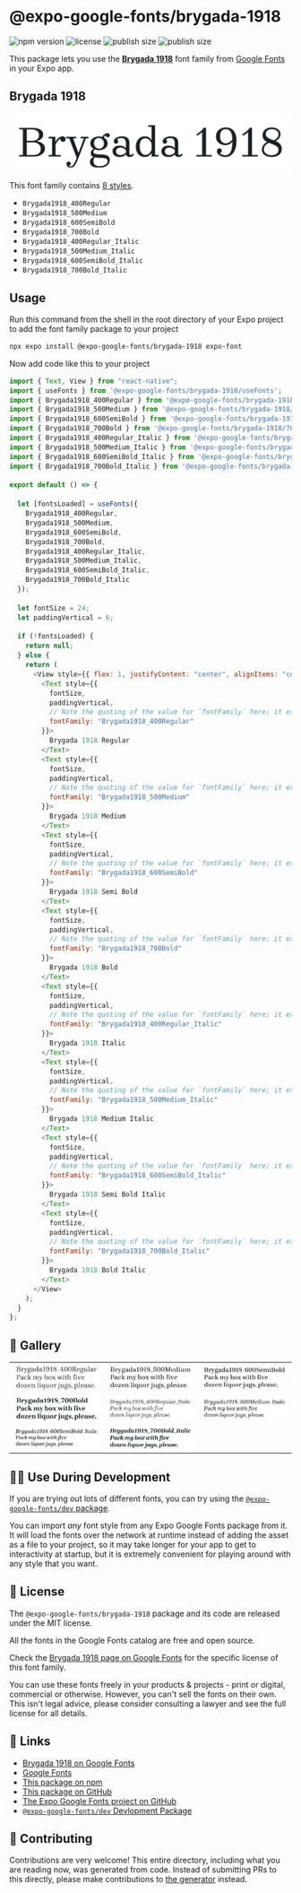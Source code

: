 # @expo-google-fonts/brygada-1918

![npm version](https://flat.badgen.net/npm/v/@expo-google-fonts/brygada-1918)
![license](https://flat.badgen.net/github/license/expo/google-fonts)
![publish size](https://flat.badgen.net/packagephobia/install/@expo-google-fonts/brygada-1918)
![publish size](https://flat.badgen.net/packagephobia/publish/@expo-google-fonts/brygada-1918)

This package lets you use the [**Brygada 1918**](https://fonts.google.com/specimen/Brygada+1918) font family from [Google Fonts](https://fonts.google.com/) in your Expo app.

## Brygada 1918

![Brygada 1918](./font-family.png)

This font family contains [8 styles](#-gallery).

- `Brygada1918_400Regular`
- `Brygada1918_500Medium`
- `Brygada1918_600SemiBold`
- `Brygada1918_700Bold`
- `Brygada1918_400Regular_Italic`
- `Brygada1918_500Medium_Italic`
- `Brygada1918_600SemiBold_Italic`
- `Brygada1918_700Bold_Italic`

## Usage

Run this command from the shell in the root directory of your Expo project to add the font family package to your project

```sh
npx expo install @expo-google-fonts/brygada-1918 expo-font
```

Now add code like this to your project

```js
import { Text, View } from "react-native";
import { useFonts } from '@expo-google-fonts/brygada-1918/useFonts';
import { Brygada1918_400Regular } from '@expo-google-fonts/brygada-1918/400Regular';
import { Brygada1918_500Medium } from '@expo-google-fonts/brygada-1918/500Medium';
import { Brygada1918_600SemiBold } from '@expo-google-fonts/brygada-1918/600SemiBold';
import { Brygada1918_700Bold } from '@expo-google-fonts/brygada-1918/700Bold';
import { Brygada1918_400Regular_Italic } from '@expo-google-fonts/brygada-1918/400Regular_Italic';
import { Brygada1918_500Medium_Italic } from '@expo-google-fonts/brygada-1918/500Medium_Italic';
import { Brygada1918_600SemiBold_Italic } from '@expo-google-fonts/brygada-1918/600SemiBold_Italic';
import { Brygada1918_700Bold_Italic } from '@expo-google-fonts/brygada-1918/700Bold_Italic';

export default () => {

  let [fontsLoaded] = useFonts({
    Brygada1918_400Regular, 
    Brygada1918_500Medium, 
    Brygada1918_600SemiBold, 
    Brygada1918_700Bold, 
    Brygada1918_400Regular_Italic, 
    Brygada1918_500Medium_Italic, 
    Brygada1918_600SemiBold_Italic, 
    Brygada1918_700Bold_Italic
  });

  let fontSize = 24;
  let paddingVertical = 6;

  if (!fontsLoaded) {
    return null;
  } else {
    return (
      <View style={{ flex: 1, justifyContent: "center", alignItems: "center" }}>
        <Text style={{
          fontSize,
          paddingVertical,
          // Note the quoting of the value for `fontFamily` here; it expects a string!
          fontFamily: "Brygada1918_400Regular"
        }}>
          Brygada 1918 Regular
        </Text>
        <Text style={{
          fontSize,
          paddingVertical,
          // Note the quoting of the value for `fontFamily` here; it expects a string!
          fontFamily: "Brygada1918_500Medium"
        }}>
          Brygada 1918 Medium
        </Text>
        <Text style={{
          fontSize,
          paddingVertical,
          // Note the quoting of the value for `fontFamily` here; it expects a string!
          fontFamily: "Brygada1918_600SemiBold"
        }}>
          Brygada 1918 Semi Bold
        </Text>
        <Text style={{
          fontSize,
          paddingVertical,
          // Note the quoting of the value for `fontFamily` here; it expects a string!
          fontFamily: "Brygada1918_700Bold"
        }}>
          Brygada 1918 Bold
        </Text>
        <Text style={{
          fontSize,
          paddingVertical,
          // Note the quoting of the value for `fontFamily` here; it expects a string!
          fontFamily: "Brygada1918_400Regular_Italic"
        }}>
          Brygada 1918 Italic
        </Text>
        <Text style={{
          fontSize,
          paddingVertical,
          // Note the quoting of the value for `fontFamily` here; it expects a string!
          fontFamily: "Brygada1918_500Medium_Italic"
        }}>
          Brygada 1918 Medium Italic
        </Text>
        <Text style={{
          fontSize,
          paddingVertical,
          // Note the quoting of the value for `fontFamily` here; it expects a string!
          fontFamily: "Brygada1918_600SemiBold_Italic"
        }}>
          Brygada 1918 Semi Bold Italic
        </Text>
        <Text style={{
          fontSize,
          paddingVertical,
          // Note the quoting of the value for `fontFamily` here; it expects a string!
          fontFamily: "Brygada1918_700Bold_Italic"
        }}>
          Brygada 1918 Bold Italic
        </Text>
      </View>
    );
  }
};
```

## 🔡 Gallery


||||
|-|-|-|
|![Brygada1918_400Regular](./400Regular/Brygada1918_400Regular.ttf.png)|![Brygada1918_500Medium](./500Medium/Brygada1918_500Medium.ttf.png)|![Brygada1918_600SemiBold](./600SemiBold/Brygada1918_600SemiBold.ttf.png)||
|![Brygada1918_700Bold](./700Bold/Brygada1918_700Bold.ttf.png)|![Brygada1918_400Regular_Italic](./400Regular_Italic/Brygada1918_400Regular_Italic.ttf.png)|![Brygada1918_500Medium_Italic](./500Medium_Italic/Brygada1918_500Medium_Italic.ttf.png)||
|![Brygada1918_600SemiBold_Italic](./600SemiBold_Italic/Brygada1918_600SemiBold_Italic.ttf.png)|![Brygada1918_700Bold_Italic](./700Bold_Italic/Brygada1918_700Bold_Italic.ttf.png)|||


## 👩‍💻 Use During Development

If you are trying out lots of different fonts, you can try using the [`@expo-google-fonts/dev` package](https://github.com/expo/google-fonts/tree/master/font-packages/dev#readme).

You can import _any_ font style from any Expo Google Fonts package from it. It will load the fonts over the network at runtime instead of adding the asset as a file to your project, so it may take longer for your app to get to interactivity at startup, but it is extremely convenient for playing around with any style that you want.


## 📖 License

The `@expo-google-fonts/brygada-1918` package and its code are released under the MIT license.

All the fonts in the Google Fonts catalog are free and open source.

Check the [Brygada 1918 page on Google Fonts](https://fonts.google.com/specimen/Brygada+1918) for the specific license of this font family.

You can use these fonts freely in your products & projects - print or digital, commercial or otherwise. However, you can't sell the fonts on their own. This isn't legal advice, please consider consulting a lawyer and see the full license for all details.

## 🔗 Links

- [Brygada 1918 on Google Fonts](https://fonts.google.com/specimen/Brygada+1918)
- [Google Fonts](https://fonts.google.com/)
- [This package on npm](https://www.npmjs.com/package/@expo-google-fonts/brygada-1918)
- [This package on GitHub](https://github.com/expo/google-fonts/tree/master/font-packages/brygada-1918)
- [The Expo Google Fonts project on GitHub](https://github.com/expo/google-fonts)
- [`@expo-google-fonts/dev` Devlopment Package](https://github.com/expo/google-fonts/tree/master/font-packages/dev)

## 🤝 Contributing

Contributions are very welcome! This entire directory, including what you are reading now, was generated from code. Instead of submitting PRs to this directly, please make contributions to [the generator](https://github.com/expo/google-fonts/tree/master/packages/generator) instead.

